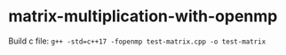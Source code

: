 # matrix-multiplication-with-openmp

Build c file: `g++ -std=c++17 -fopenmp test-matrix.cpp -o test-matrix`